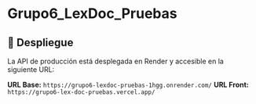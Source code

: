 # Grupo6_LexDoc_Pruebas

## 🚀 Despliegue

La API de producción está desplegada en Render y accesible en la siguiente URL:

**URL Base:** `https://grupo6-lexdoc-pruebas-1hgg.onrender.com/`
**URL Front:** `https://grupo6-lex-doc-pruebas.vercel.app/`

